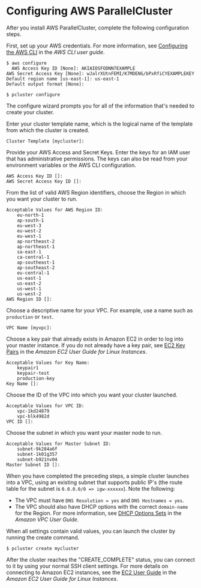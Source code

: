 # Configuring AWS ParallelCluster<a name="getting-started-configuring-parallelcluster"></a>

After you install AWS ParallelCluster, complete the following configuration steps\.

First, set up your AWS credentials\. For more information, see [Configuring the AWS CLI](https://docs.aws.amazon.com/cli/latest/userguide/cli-chap-configure.html) in the *AWS CLI user guide*\. 

```
$ aws configure
  AWS Access Key ID [None]: AKIAIOSFODNN7EXAMPLE
AWS Secret Access Key [None]: wJalrXUtnFEMI/K7MDENG/bPxRfiCYEXAMPLEKEY
Default region name [us-east-1]: us-east-1
Default output format [None]:
```

```
$ pcluster configure
```

The configure wizard prompts you for all of the information that's needed to create your cluster\.

Enter your cluster template name, which is the logical name of the template from which the cluster is created\.

```
Cluster Template [mycluster]:
```

Provide your AWS Access and Secret Keys\. Enter the keys for an IAM user that has administrative permissions\. The keys can also be read from your environment variables or the AWS CLI configuration\.

```
AWS Access Key ID []:
AWS Secret Access Key ID []:
```

From the list of valid AWS Region identifiers, choose the Region in which you want your cluster to run\.

```
Acceptable Values for AWS Region ID:
    eu-north-1
    ap-south-1
    eu-west-3
    eu-west-2
    eu-west-1
    ap-northeast-2
    ap-northeast-1
    sa-east-1
    ca-central-1
    ap-southeast-1
    ap-southeast-2
    eu-central-1
    us-east-1
    us-east-2
    us-west-1
    us-west-2
AWS Region ID []:
```

Choose a descriptive name for your VPC\. For example, use a name such as `production` or `test`\.

```
VPC Name [myvpc]:
```

Choose a key pair that already exists in Amazon EC2 in order to log into your master instance\. If you do not already have a key pair, see [EC2 Key Pairs](https://docs.aws.amazon.com/AWSEC2/latest/UserGuide/ec2-key-pairs.html) in the *Amazon EC2 User Guide for Linux Instances*\.

```
Acceptable Values for Key Name:
    keypair1
    keypair-test
    production-key
Key Name []:
```

Choose the ID of the VPC into which you want your cluster launched\.

```
Acceptable Values for VPC ID:
    vpc-1kd24879
    vpc-blk4982d
VPC ID []:
```

Choose the subnet in which you want your master node to run\.

```
Acceptable Values for Master Subnet ID:
    subnet-9k284a6f
    subnet-1k01g357
    subnet-b921nv04
Master Subnet ID []:
```

When you have completed the preceding steps, a simple cluster launches into a VPC, using an existing subnet that supports public IP's \(the route table for the subnet is `0.0.0.0/0 => igw-xxxxxx`\)\. Note the following:
+ The VPC must have `DNS Resolution = yes` and `DNS Hostnames = yes`\.
+ The VPC should also have DHCP options with the correct `domain-name` for the Region\. For more information, see [DHCP Options Sets](https://docs.aws.amazon.com/vpc/latest/userguide/VPC_DHCP_Options.html) in the *Amazon VPC User Guide*\.

When all settings contain valid values, you can launch the cluster by running the create command\.

```
$ pcluster create mycluster
```

After the cluster reaches the "CREATE\_COMPLETE" status, you can connect to it by using your normal SSH client settings\. For more details on connecting to Amazon EC2 instances, see the [EC2 User Guide](https://docs.aws.amazon.com/AWSEC2/latest/UserGuide/EC2_GetStarted.html#ec2-connect-to-instance-linux) in the *Amazon EC2 User Guide for Linux Instances*\.
